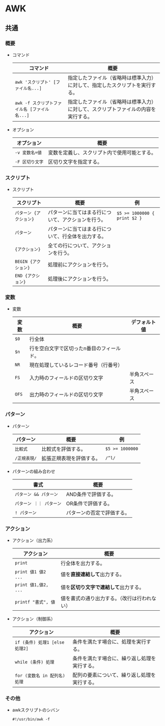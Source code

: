 # AWK

## 共通

### 概要

- コマンド

  |コマンド|概要|
  |---|---|
  |`awk 'スクリプト' [ファイル名...]`|指定したファイル（省略時は標準入力）に対して、指定したスクリプトを実行する。|
  |`awk -f スクリプトファイル名 [ファイル名...]`|指定したファイル（省略時は標準入力）に対して、スクリプトファイルの内容を実行する。|

- オプション

  | オプション      | 概要                                         |
  | --------------- | -------------------------------------------- |
  | `-v 変数名=値`  | 変数を定義し、スクリプト内で使用可能とする。 |
  | `-F 区切り文字` | 区切り文字を指定する。                       |

### スクリプト

- スクリプト

  | スクリプト              | 概要                                               | 例                           |
  | ----------------------- | -------------------------------------------------- | ---------------------------- |
  | `パターン {アクション}` | パターンに当てはまる行について、アクションを行う。 | `$5 >= 1000000 { print $2 }` |
  | `パターン`              | パターンに当てはまる行について、行全体を出力する。 |                              |
  | `{アクション}`          | 全ての行について、アクションを行う。               |                              |
  | `BEGIN {アクション}`    | 処理前にアクションを行う。                         |                              |
  | `END {アクション}`      | 処理後にアクションを行う。                         |                              |

### 変数

- 変数

  | 変数  | 概要                                      | デフォルト値 |
  | ----- | ----------------------------------------- | ------------ |
  | `$0`  | 行全体                                    |              |
  | `$n`  | 行を空白文字で区切ったn番目のフィールド。 |              |
  | `NR`  | 現在処理しているレコード番号（行番号）    |              |
  | `FS`  | 入力時のフィールドの区切り文字            | 半角スペース |
  | `OFS` | 出力時のフィールドの区切り文字            | 半角スペース |

### パターン

- パターン

  | パターン     | 概要                     | 例              |
  | ------------ | ------------------------ | --------------- |
  | `比較式`     | 比較式を評価する。       | `$5 >= 1000000` |
  | `/正規表現/` | 拡張正規表現を評価する。 | `/^l/`          |

- パターンの組み合わせ

  | 書式                   | 概要                       |
  | ---------------------- | -------------------------- |
  | `パターン && パターン` | AND条件で評価する。        |
  | `パターン ｜｜ パターン` | OR条件で評価する。         |
  | `! パターン`           | パターンの否定で評価する。 |

### アクション

- アクション（出力系）

  | アクション           | 概要                                         |
  | -------------------- | -------------------------------------------- |
  | `print`              | 行全体を出力する。                           |
  | `print 値1 値2 ...`  | 値を**直接連結して**出力する。               |
  | `print 値1,値2, ...` | 値を**区切り文字で連結して**出力する。       |
  | `printf "書式", 値`  | 値を書式の通り出力する。（改行は行われない） |

- アクション（制御系）

  | アクション                     | 概要                                         |
  | ------------------------------ | -------------------------------------------- |
  | `if (条件) 処理1 [else 処理2]` | 条件を満たす場合に、処理を実行する。         |
  | `while (条件) 処理`            | 条件を満たす場合に、繰り返し処理を実行する。 |
  | `for (変数名 in 配列名) 処理`  | 配列の要素について、繰り返し処理を実行する。 |

### その他

- awkスクリプトのシバン

  ```text
  #!/usr/bin/awk -f
  ```
